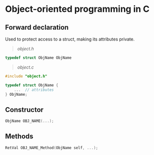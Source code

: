 # Object-oriented programming in C

## Forward declaration
Used to protect access to a struct, making its attributes private.

> _object.h_
```c
typedef struct ObjName ObjName
```

> _object.c_
```c
#include "object.h"

typedef struct ObjName {
    ...  // attributes
} ObjName;
```

## Constructor
```c
ObjName OBJ_NAME(...);
```

## Methods
```c
RetVal OBJ_NAME_Method(ObjName self, ...);
```


